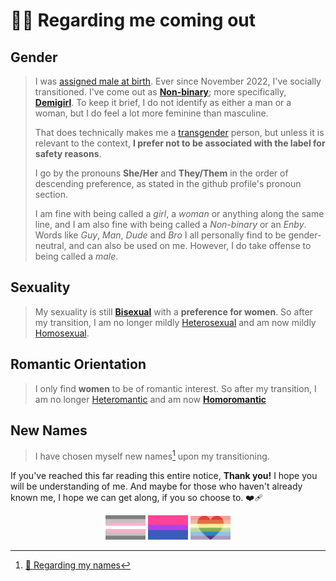 <h1 id="regarding-me-coming-out">🏳️‍🌈 Regarding me coming out</h1>

<!-- Gender -->
## Gender

> I was [assigned male at birth](https://gender.fandom.com/wiki/Assigned_Sex). Ever since November 2022, I've socially transitioned. I've come out as **[Non-binary](https://gender.fandom.com/wiki/Non-binary)**; more specifically, **[Demigirl](https://gender.fandom.com/wiki/Demigirl)**. To keep it brief, I do not identify as either a man or a woman, but I do feel a lot more feminine than masculine.
>
> That does technically makes me a [transgender](https://gender.fandom.com/wiki/Transgender) person, but unless it is relevant to the context, **I prefer not to be associated with the label for safety reasons**.
>
> I go by the pronouns **She/Her** and **They/Them** in the order of descending preference, as stated in the github profile's pronoun section.
>
> I am fine with being called a *girl*, a *woman* or anything along the same line, and I am also fine with being called a *Non-binary* or an *Enby*. Words like *Guy*, *Man*, *Dude* and *Bro* I all personally find to be gender-neutral, and can also be used on me. However, I do take offense to being called a *male*.

<!-- Sexuality -->
## Sexuality

> My sexuality is still **[Bisexual](https://sexuality.fandom.com/wiki/Bisexuality)** with a **preference for women**. So after my transition, I am no longer mildly [Heterosexual](https://sexuality.fandom.com/wiki/Heterosexuality) and am now mildly [Homosexual](https://sexuality.fandom.com/wiki/Homosexuality).

<!-- Romantic Orientation -->
## Romantic Orientation

> I only find **women** to be of romantic interest. So after my transition, I am no longer [Heteromantic](https://sexuality.fandom.com/wiki/Heteromantic) and am now **[Homoromantic](https://sexuality.fandom.com/wiki/Homoromantic)**

<!-- New Names -->
## New Names

> I have chosen myself new names[^?] upon my transitioning.

If you've reached this far reading this entire notice, **Thank you!** I hope you will be understanding of me. And maybe for those who haven't already known me, I hope we can get along, if you so choose to. ❤️‍🩹

<div align=center>
  <img src="../assets/flags/demigirl.jpeg"  width=64 height=39>
  <img src="../assets/flags/bisexual.jpeg"  width=64 height=39>
  <img src="../assets/flags/homoromantic.jpeg"  width=64>
</div>

<!-- Footnotes -->
[^?]: [🪪 Regarding my names](names.md)
